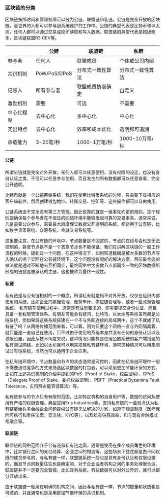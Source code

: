 ### 区块链的分类

区块链按照访问和管理权限可以分为公链，联盟链和私链。公链是完全开放的区块链，全世界的人都可以参与到系统维护的工作中。公链的典型代表是比特币和以太坊，任何人都可以通过交易或挖矿读取和写入数据。联盟链的典型代表是超级账本，区块链联盟R3 CEV等。

|   | 公链  | 联盟链  | 私链  |
| ------------ | ------------ | ------------ | ------------ |
| 参与者  | 任何人  | 联盟成员  | 个体或公司内部  |
| 共识机制  | PoW/PoS/DPoS  | 分布式一致性算法  | 分布式一致性算法  |
| 记账人  | 所有参与者  | 联盟成员协商确定  | 自定义  |
| 激励机制  | 需要  | 可选  | 不需要  |
| 中心化程度  | 去中心化  | 多中心化  | 中心化  |
| 突出特点  | 去中心化  | 效率和成本优化  | 透明和可追溯  |
| 承载能力  | 3-20笔/秒  | 1000-1万笔/秒  | 1000-10万笔/秒  |

#### 公链

所谓公链就是完全对外开放，任何人都可以任意使用，没有权限的设定，也没有身份认证之类，不但可以任意参与使用，而且发生的所有数据都可以任意查看，完全公开透明。

比特币就是一个公链网络系统，我们在使用比特币系统的时候，只需要下载相应的客户端软件，然后创建钱包地址、转账交易、挖矿等，这些操作都可以自由使用。

公链系统由于完全没有第三方管理，因此依靠的就是一组事先约定的规则，这个规则要确保每个参与者在不信任的网络环境中能够发起可靠的交易事务。通常来说，凡是需要公众参与，需要最大限度保证数据公开透明的系统，都适用于公有链，比如数字货币系统、众筹系统、金融交易系统等。

这里要注意，在公有链的环境中，节点数量是不固定的，节点的在线与否也是无法控制的，甚至节点是不是一个恶意节点也不能保证。我们在讲解区块链的一般工作流程的时候，提到过一个问题，在这种情况下，如何知道数据是被大多数的节点写入确认的呢？实际在公有链环境下，这个问题没有很好的解决方案，目前最合适的做法就是通过不断地去互相同步，最终网络中大多数节点都同步一致的区块数据所形成的链就是被承认的主链，这也被称为最终一致性。

#### 私链

私有链是与公有链相对的一个概念，所谓私有就是指不对外开放，仅仅在组织内部使用的系统，比如企业的票据管理、账务审计、供应链管理等，或者一些政务管理系统。 私有链在使用过程中，通常是有注册要求的，即需要提交身份认证，而且具备一套权限管理体系。有朋友可能会有疑问，比特币、以太坊等系统虽然都是公链系统，但如果将这些系统搭建在一个不与外网连接的局域网中，这个不就成了私有链了吗？从网络传播范围来看，可以算，因为只要这个网络一直与外网隔离着，就只能是一直自己在使用，只不过由于使用的系统本身并没有任何的身份认证以及权限设置，因此从技术角度来说，这种情况只能算是使用公链系统的客户端搭建的私有测试网络，比如以太坊就可以用来搭建私有链环境，通常这种情况可以用来测试公有链系统，当然也可以适用于企业应用。

在私有链环境中，节点数量和节点的状态通常是可控的，因此在私有链环境中一般不需要通过竞争的方式来筛选区块数据的打包者，可以采用更加节能环保的方式，比如在上述共识机制的介绍中提到的PoS（Proof of Stake，权益证明）、DPoS（Delegate Proof of Stake，委托权益证明）、PBFT（Practical Byzantine Fault Tolerance，实用拜占庭容错算法）等。

私有链参与的节点只有有限的范围，比如特定机构的自身用户等，数据的访问及使用有严格的权限管理。典型应用Eris Industries等。支持私有链的一些观点认为私有链能给许多金融企业问题提供公有链无法解决的方案，如遵守规章制度（医疗保险可携行和责任法案，反洗钱，KYC等），以及私有链高效率，和与现有金融模式相融合等。

#### 联盟链

联盟链的网络范围介于公有链和私有链之间，通常是使用在多个成员角色的环境中，比如银行之间的支付结算、企业之间的物流等，这些场景下往往都是由不同权限的成员参与的，与私有链一样，联盟链系统一般也是具有身份认证和权限设置的，而且节点的数量往往也是确定的，对于企业或者机构之间的事务处理很合适。联盟链并不一定要完全管控，比如政务系统，有些数据可以对外公开的，就可以部分开放出来。

由于联盟链一般用在明确的机构之间，因此与私有链一样，节点的数量和状态也是可控的，并且通常也是采用更加节能环保的共识机制。
